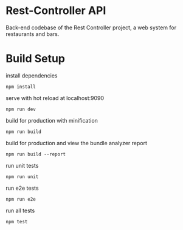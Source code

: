 # Rest-Controller API
Back-end codebase of the Rest Controller project, a web system for restaurants and bars.

# Build Setup

install dependencies 

`npm install`

serve with hot reload at localhost:9090 

`npm run dev`

build for production with minification  

`npm run build`

build for production and view the bundle analyzer report  

`npm run build --report`

run unit tests  

`npm run unit`

run e2e tests 

`npm run e2e`

run all tests 

`npm test`

